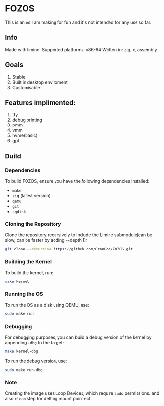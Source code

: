 # FOZOS
This is an os I am making for fun and it's not intended for any use so far.
## Info

Made with limine.
Supported platforms: x86-64
Written in: zig, c, assembly
## Goals
  1. Stable
  2. Built in desktop enviroment
  3. Customisable
## Features implimented:
  1. tty
  2. debug printing
  3. pmm
  4. vmm
  5. nvme(basic)
  6. gpt
## Build
### Dependencies
To build FOZOS, ensure you have the following dependencies installed:
- `make`
- `zig` (latest version)
- `qemu`
- `git`
- `sgdisk`
### Cloning the Repository
Clone the repository recursively to include the Limine submodule(can be slow, can be faster by adding --depth 1):
```bash
git clone --recursive https://github.com/OranGot/FOZOS.git
```
### Building the Kernel
To build the kernel, run:
```bash
make kernel
```
### Running the OS
To run the OS as a disk using QEMU, use:
```bash
sudo make run
```
### Debugging
For debugging purposes, you can build a debug version of the kernel by appending `-dbg` to the target:
```bash
make kernel-dbg
```
To run the debug version, use:
```bash
sudo make run-dbg
```
### Note
Creating the image uses Loop Devices, which require `sudo` permissions. and also `clean` step for delting mount point ect